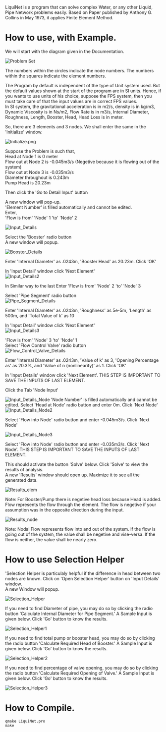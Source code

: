 LiquiNet is a program that can solve complex Water, or any other Liquid, Pipe Network problems easily. Based on Paper published by Anthony G. Collins in May 1973, it applies Finite Element Method.  
  
# How to use, with Example.  
  
We will start with the diagram given in the Documentation.  
  

<img src="Documentation/Problem Set.png" alt="Problem Set" class="inline"/>
  
The numbers within the circles indicate the node numbers. The numbers within the squares indicate the element numbers.  

The Program by default is independent of the type of Unit system used. But the default values shown at the start of the program are in SI units. Hence, if you wants to use units of his choice, suppose the FPS system, then you must take care of that the input values are in correct FPS values.  
In SI system, the gravitational acceleration is in m2/s, density is in kg/m3, Dynamic Viscosity is in Ns/m2, Flow Rate is in m3/s, Internal Diameter, Roughness, Length, Booster, Head, Head Loss is in meter.  

So, there are 3 elements and 3 nodes. We shall enter the same in the 'Initialize' window.  
  

<img src="Documentation/Initialize.png" alt="Initialize.png" class="inline"/>
  
Suppose the Problem is such that,  
Head at Node 1 is 0 meter  
Flow out at Node 2 is -0.045m3/s (Negetive because it is flowing out of the system)  
Flow out at Node 3 is -0.035m3/s  
Diameter throughout is 0.243m  
Pump Head is 20.23m  


Then click the 'Go to Detail Input' button  
  
A new window will pop-up.  
'Element Number' is filled automatically and cannot be edited.  
Enter,  
'Flow is from' 'Node' 1 'to' 'Node' 2  

<img src="Documentation/Input_Details.png" alt="Input_Details" class="inline"/>

Select the 'Booster' radio button  
A new window will popup.  

<img src="Documentation/Booster_Details.png" alt="Booster_Details" class="inline"/>

Enter 'Internal Diameter' as .0243m, 'Booster Head' as 20.23m. Click 'OK'  

In 'Input Detail' window click 'Next Element'  
<img src="Documentation/Input_Details2.png" alt="Input_Details2" class="inline"/>

In Similar way to the last Enter 'Flow is from' 'Node' 2 'to' 'Node' 3  

Select 'Pipe Segment' radio button  
<img src="Documentation/Pipe_Segment_Details.png" alt="Pipe_Segment_Details" class="inline"/>

Enter 'Internal Diameter' as .0243m, 'Roughness' as 5e-5m, 'Length' as 500m, and 'Total Value of k' as 10  

In 'Input Detail' window click 'Next Element'  
<img src="Documentation/Input_Details3.png" alt="Input_Details3" class="inline"/>

'Flow is from' 'Node' 3 'to' 'Node' 1  
Select 'Flow Control Valve' radio button  
<img src="Documentation/Flow_Control_Valve_Details.png" alt="Flow_Control_Valve_Details" class="inline"/>

Enter 'Internal Diameter' as .0243m, 'Value of k' as 3, 'Opening Percentage as' as 20.3%, and 'Value of n (nonlinearity)' as 1. Click 'OK'  

In 'Input Details' window click 'Next Element'. THIS STEP IS IMPORTANT TO SAVE THE INPUTS OF LAST ELEMENT.  

Click the Tab 'Node Input'  

<img src="Documentation/Input_Details_Node.png" alt="Input_Details_Node" class="inline"/>
'Node Number' is filled automatically and cannot be edited.  
Select 'Head at Node' radio button and enter 0m. Click 'Next Node'  

<img src="Documentation/Input_Details_Node2.png" alt="Input_Details_Node2" class="inline"/>

Select 'Flow into Node' radio button and enter -0.045m3/s. Click 'Next Node'  

<img src="Documentation/Input_Details_Node3.png" alt="Input_Details_Node3" class="inline"/>

Select 'Flow into Node' radio button and enter -0.035m3/s. Click 'Next Node'. THIS STEP IS IMPORTANT TO SAVE THE INPUTS OF LAST ELEMENT.  

This should activate the button 'Solve' below. Click 'Solve' to view the results of analysis.  
A new 'Results' window should open up. Maximize it to see all the generated data.  

<img src="Documentation/Results_elem.png" alt="Results_elem" class="inline"/>

Note: For Booster/Pump there is negetive head loss because Head is added.  
Flow represents the flow through the element. The flow is negetive if your assumption was in the opposite direction during the input.  

<img src="Documentation/Results_node.png" alt="Results_node" class="inline"/>

Note: Nodal Flow represents flow into and out of the system. If the flow is going out of the system, the value shall be negetive and vise-versa. If the flow is neither, the value shall be nearly zero.

# How to use Selection Helper

'Selection Helper is particulaly helpful if the difference in head between two nodes are known. Click on 'Open Selection Helper' button on 'Input Details' window.  
A new Window will popup.  

<img src="Documentation/Selection_Helper.png" alt="Selection_Helper" class="inline"/>

If you need to find Diameter of pipe, you may do so by clicking the radio button 'Calculate Internal Diameter for Pipe Segment.' A Sample Input is given below. Click 'Go' button to know the results.  

<img src="Documentation/Selection_Helper1.png" alt="Selection_Helper1" class="inline"/>

If you need to find total pump or booster head, you may do so by clicking the radio button 'Calculate Required Head of Booster.' A Sample Input is given below. Click 'Go' button to know the results.  

<img src="Documentation/Selection_Helper2.png" alt="Selection_Helper2" class="inline"/>


If you need to find percentage of valve opening, you may do so by clicking the radio button 'Calculate Required Opening of Valve.' A Sample Input is given below. Click 'Go' button to know the results.  

<img src="Documentation/Selection_Helper3.png" alt="Selection_Helper3" class="inline"/>

# How to Compile.

    qmake LiquiNet.pro
    make 

